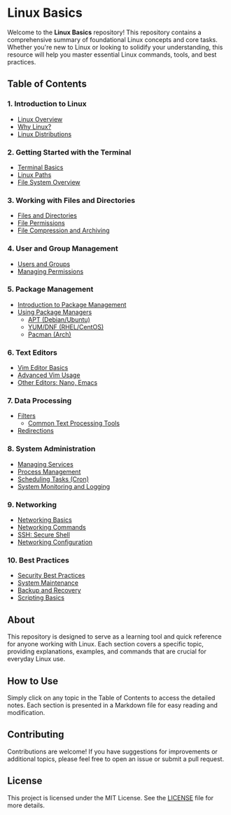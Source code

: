 # Linux Basics

Welcome to the **Linux Basics** repository! This repository contains a comprehensive summary of foundational Linux concepts and core tasks. Whether you're new to Linux or looking to solidify your understanding, this resource will help you master essential Linux commands, tools, and best practices.

## Table of Contents

### 1. **Introduction to Linux**
- [Linux Overview](./Introduction%20to%20Linux/Linux%20Overview.md)
- [Why Linux?](./Introduction%20to%20Linux/Why%20Linux.md)
- [Linux Distributions](./Introduction%20to%20Linux/Linux%20Distributions.md)

### 2. **Getting Started with the Terminal**
- [Terminal Basics](./Getting%20Started%20with%20the%20Terminal/Terminal%20Basics.md)
- [Linux Paths](./Getting%20Started%20with%20the%20Terminal/Linux%20Paths.md)
- [File System Overview](./Getting%20Started%20with%20the%20Terminal/File%20System%20Overview.md)

### 3. **Working with Files and Directories**
- [Files and Directories](./Working%20with%20Files%20and%20Directories/Files%20and%20Directories.md)
- [File Permissions](./Working%20with%20Files%20and%20Directories/File%20Permissions.md)
- [File Compression and Archiving](./Working%20with%20Files%20and%20Directories/File%20Compression%20and%20Archiving.md)

### 4. **User and Group Management**
- [Users and Groups](./User%20and%20Group%20Management/Users%20and%20Groups.md)
- [Managing Permissions](./User%20and%20Group%20Management/Managing%20Permissions.md)

### 5. **Package Management**
- [Introduction to Package Management](./Package%20Management/Introduction%20to%20Package%20Management.md)
- [Using Package Managers](./Package%20Management/Using%20Package%20Managers/Readme.md)
  - [APT (Debian/Ubuntu)](./Package%20Management/Using%20Package%20Managers/APT%20(Debian%20-%20Ubuntu).md)
  - [YUM/DNF (RHEL/CentOS)](./Package%20Management/Using%20Package%20Managers/YUM%20-%20DNF%20(RHEL%20-%20CentOS).md)
  - [Pacman (Arch)](./Package%20Management/Using%20Package%20Managers/Pacman%20(Arch).md)

### 6. **Text Editors**
- [Vim Editor Basics](./Text%20Editors/Vim%20Editor%20Basics.md)
- [Advanced Vim Usage](./Text%20Editors/Advanced%20Vim%20Usage.md)
- [Other Editors: Nano, Emacs](./Text%20Editors/Other%20Editors%20(Nano,%20Emacs).md)

### 7. **Data Processing**
- [Filters](./Data%20Processing/Filters/Readme.md)
  - [Common Text Processing Tools](./Data%20Processing/Filters/Common%20Text%20Processing%20Tools.md)
- [Redirections](./Data%20Processing/Redirections.md)

### 8. **System Administration**
- [Managing Services](./System%20Administration/Managing%20Services.md)
- [Process Management](./System%20Administration/Process%20Management.md)
- [Scheduling Tasks (Cron)](./System%20Administration/Scheduling%20Tasks%20(Cron).md)
- [System Monitoring and Logging](./System%20Administration/System%20Monitoring%20and%20Logging.md)

### 9. **Networking**
- [Networking Basics](./Networking/Networking%20Basics.md)
- [Networking Commands](./Networking/Networking%20Commands.md)
- [SSH: Secure Shell](./Networking/SSH%20(Secure%20Shell).md)
- [Networking Configuration](./Networking/Networking%20Configuration.md)

### 10. **Best Practices**
- [Security Best Practices](./Best%20Practices/Security%20Best%20Practices.md)
- [System Maintenance](./Best%20Practices/System%20Maintenance.md)
- [Backup and Recovery](./Best%20Practices/Backup%20and%20Recovery.md)
- [Scripting Basics](./Best%20Practices/Scripting%20Basics.md)

## About

This repository is designed to serve as a learning tool and quick reference for anyone working with Linux. Each section covers a specific topic, providing explanations, examples, and commands that are crucial for everyday Linux use.

## How to Use

Simply click on any topic in the Table of Contents to access the detailed notes. Each section is presented in a Markdown file for easy reading and modification.

## Contributing

Contributions are welcome! If you have suggestions for improvements or additional topics, please feel free to open an issue or submit a pull request.

## License

This project is licensed under the MIT License. See the [LICENSE](./LICENSE) file for more details.